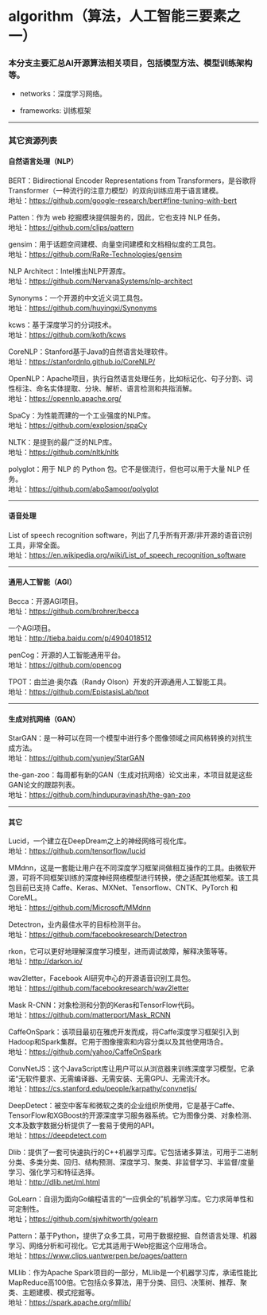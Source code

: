 # algorithm（算法，人工智能三要素之一）

### 本分支主要汇总AI开源算法相关项目，包括模型方法、模型训练架构等。

* networks：深度学习网络。

* frameworks: 训练框架
---

### 其它资源列表
#### 自然语言处理（NLP）

BERT：Bidirectional Encoder Representations from Transformers，是谷歌将Transformer（一种流行的注意力模型）的双向训练应用于语言建模。</br>
地址：https://github.com/google-research/bert#fine-tuning-with-bert

Patten：作为 web 挖掘模块提供服务的，因此，它也支持 NLP 任务。</br>
地址：https://github.com/clips/pattern

gensim：用于话题空间建模、向量空间建模和文档相似度的工具包。</br>
地址：https://github.com/RaRe-Technologies/gensim

NLP Architect：Intel推出NLP开源库。 </br>
地址：https://github.com/NervanaSystems/nlp-architect

Synonyms：一个开源的中文近义词工具包。</br>
地址：https://github.com/huyingxi/Synonyms

kcws：基于深度学习的分词技术。</br>
地址：https://github.com/koth/kcws

CoreNLP：Stanford基于Java的自然语言处理软件。</br>
地址：https://stanfordnlp.github.io/CoreNLP/

OpenNLP：Apache项目，执行自然语言处理任务，比如标记化、句子分割、词性标注、命名实体提取、分块、解析、语言检测和共指消解。</br>
地址：https://opennlp.apache.org/

SpaCy：为性能而建的一个工业强度的NLP库。</br>
地址：https://github.com/explosion/spaCy

NLTK：是提到的最广泛的NLP库。</br>
地址：https://github.com/nltk/nltk

polyglot：用于 NLP 的 Python 包。它不是很流行，但也可以用于大量 NLP 任务。</br>
地址：https://github.com/aboSamoor/polyglot

---
#### 语音处理

List of speech recognition software，列出了几乎所有开源/非开源的语音识别工具，非常全面。</br>
地址：https://en.wikipedia.org/wiki/List_of_speech_recognition_software

---
#### 通用人工智能（AGI）

Becca：开源AGI项目。</br>
地址：https://github.com/brohrer/becca

一个AGI项目。</br>
地址：http://tieba.baidu.com/p/4904018512

penCog：开源的人工智能通用平台。</br>
地址：https://github.com/opencog

TPOT：由兰迪·奥尔森（Randy Olson）开发的开源通用人工智能工具。</br>
地址：https://github.com/EpistasisLab/tpot

---
#### 生成对抗网络（GAN）
StarGAN：是一种可以在同一个模型中进行多个图像领域之间风格转换的对抗生成方法。</br>
地址：https://github.com/yunjey/StarGAN

the-gan-zoo：每周都有新的GAN（生成对抗网络）论文出来，本项目就是这些GAN论文的跟踪列表。</br>
地址：https://github.com/hindupuravinash/the-gan-zoo

---
#### 其它

Lucid，一个建立在DeepDream之上的神经网络可视化库。</br>
地址：https://github.com/tensorflow/lucid

MMdnn，这是一套能让用户在不同深度学习框架间做相互操作的工具。由微软开源，可将不同框架训练的深度神经网络模型进行转换，使之适配其他框架。该工具包目前已支持 Caffe、Keras、MXNet、Tensorflow、CNTK、PyTorch 和 CoreML。</br>
地址：https://github.com/Microsoft/MMdnn

Detectron，业内最佳水平的目标检测平台。</br>
地址：https://github.com/facebookresearch/Detectron

rkon，它可以更好地理解深度学习模型，进而调试故障，解释决策等等。</br>
地址：http://darkon.io/

wav2letter，Facebook AI研究中心的开源语音识别工具包。</br>
地址：https://github.com/facebookresearch/wav2letter

Mask R-CNN：对象检测和分割的Keras和TensorFlow代码。</br>
地址：https://github.com/matterport/Mask_RCNN

CaffeOnSpark：该项目最初在雅虎开发而成，将Caffe深度学习框架引入到Hadoop和Spark集群。它用于图像搜索和内容分类以及其他使用场合。</br>
地址：https://github.com/yahoo/CaffeOnSpark

ConvNetJS：这个JavaScript库让用户可以从浏览器来训练深度学习模型。它承诺“无软件要求、无需编译器、无需安装、无需GPU、无需流汗水。</br>
地址：https://cs.stanford.edu/people/karpathy/convnetjs/

DeepDetect：被空中客车和微软之类的企业组织所使用，它是基于Caffe、TensorFlow和XGBoost的开源深度学习服务器系统。它为图像分类、对象检测、文本及数字数据分析提供了一套易于使用的API。</br>
地址：https://deepdetect.com

Dlib：提供了一套可快速执行的C++机器学习库。它包括诸多算法，可用于二进制分类、多类分类、回归、结构预测、深度学习、聚类、非监督学习、半监督/度量学习、强化学习和特征选择。</br>
地址：http://dlib.net/ml.html

GoLearn：自诩为面向Go编程语言的“一应俱全的”机器学习库。它力求简单性和可定制性。</br>
地址；https://github.com/sjwhitworth/golearn

Pattern：基于Python，提供了众多工具，可用于数据挖掘、自然语言处理、机器学习、网络分析和可视化。它尤其适用于Web挖掘这个应用场合。</br>
地址：https://www.clips.uantwerpen.be/pages/pattern

MLlib：作为Apache Spark项目的一部分，MLlib是一个机器学习库，承诺性能比MapReduce高100倍。它包括众多算法，用于分类、回归、决策树、推荐、聚类、主题建模、模式挖掘等。</br>
地址：https://spark.apache.org/mllib/



